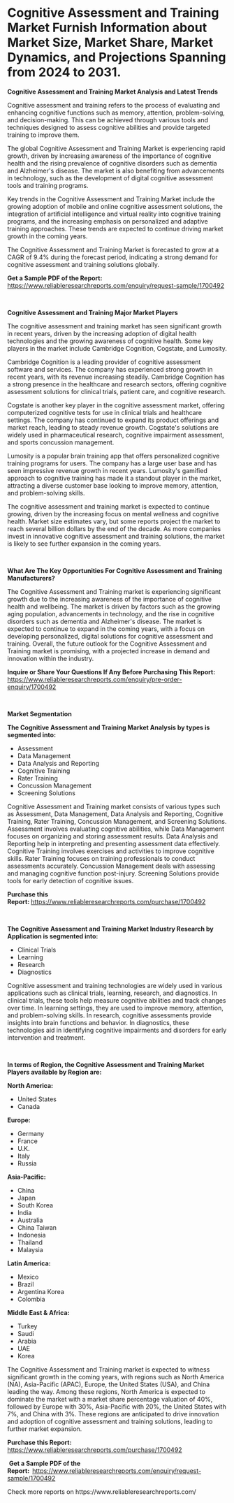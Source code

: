 <p><h1>Cognitive Assessment and Training Market Furnish Information about Market Size, Market Share, Market Dynamics, and Projections Spanning from 2024 to 2031.</h1></p><p><strong>Cognitive Assessment and Training Market Analysis and Latest Trends</strong></p>
<p><p>Cognitive assessment and training refers to the process of evaluating and enhancing cognitive functions such as memory, attention, problem-solving, and decision-making. This can be achieved through various tools and techniques designed to assess cognitive abilities and provide targeted training to improve them.</p><p>The global Cognitive Assessment and Training Market is experiencing rapid growth, driven by increasing awareness of the importance of cognitive health and the rising prevalence of cognitive disorders such as dementia and Alzheimer's disease. The market is also benefiting from advancements in technology, such as the development of digital cognitive assessment tools and training programs.</p><p>Key trends in the Cognitive Assessment and Training Market include the growing adoption of mobile and online cognitive assessment solutions, the integration of artificial intelligence and virtual reality into cognitive training programs, and the increasing emphasis on personalized and adaptive training approaches. These trends are expected to continue driving market growth in the coming years.</p><p>The Cognitive Assessment and Training Market is forecasted to grow at a CAGR of 9.4% during the forecast period, indicating a strong demand for cognitive assessment and training solutions globally.</p></p>
<p><strong>Get a Sample PDF of the Report:&nbsp;</strong> <a href="https://www.reliableresearchreports.com/enquiry/request-sample/1700492">https://www.reliableresearchreports.com/enquiry/request-sample/1700492</a></p>
<p>&nbsp;</p>
<p><strong>Cognitive Assessment and Training Major Market Players</strong></p>
<p><p>The cognitive assessment and training market has seen significant growth in recent years, driven by the increasing adoption of digital health technologies and the growing awareness of cognitive health. Some key players in the market include Cambridge Cognition, Cogstate, and Lumosity.</p><p>Cambridge Cognition is a leading provider of cognitive assessment software and services. The company has experienced strong growth in recent years, with its revenue increasing steadily. Cambridge Cognition has a strong presence in the healthcare and research sectors, offering cognitive assessment solutions for clinical trials, patient care, and cognitive research.</p><p>Cogstate is another key player in the cognitive assessment market, offering computerized cognitive tests for use in clinical trials and healthcare settings. The company has continued to expand its product offerings and market reach, leading to steady revenue growth. Cogstate's solutions are widely used in pharmaceutical research, cognitive impairment assessment, and sports concussion management.</p><p>Lumosity is a popular brain training app that offers personalized cognitive training programs for users. The company has a large user base and has seen impressive revenue growth in recent years. Lumosity's gamified approach to cognitive training has made it a standout player in the market, attracting a diverse customer base looking to improve memory, attention, and problem-solving skills.</p><p>The cognitive assessment and training market is expected to continue growing, driven by the increasing focus on mental wellness and cognitive health. Market size estimates vary, but some reports project the market to reach several billion dollars by the end of the decade. As more companies invest in innovative cognitive assessment and training solutions, the market is likely to see further expansion in the coming years.</p></p>
<p>&nbsp;</p>
<p><strong>What Are The Key Opportunities For Cognitive Assessment and Training Manufacturers?</strong></p>
<p><p>The Cognitive Assessment and Training market is experiencing significant growth due to the increasing awareness of the importance of cognitive health and wellbeing. The market is driven by factors such as the growing aging population, advancements in technology, and the rise in cognitive disorders such as dementia and Alzheimer's disease. The market is expected to continue to expand in the coming years, with a focus on developing personalized, digital solutions for cognitive assessment and training. Overall, the future outlook for the Cognitive Assessment and Training market is promising, with a projected increase in demand and innovation within the industry.</p></p>
<p><strong>Inquire or Share Your Questions If Any Before Purchasing This Report:</strong> <a href="https://www.reliableresearchreports.com/enquiry/pre-order-enquiry/1700492">https://www.reliableresearchreports.com/enquiry/pre-order-enquiry/1700492</a></p>
<p>&nbsp;</p>
<p><strong>Market Segmentation</strong></p>
<p><strong>The Cognitive Assessment and Training Market Analysis by types is segmented into:</strong></p>
<p><ul><li>Assessment</li><li>Data Management</li><li>Data Analysis and Reporting</li><li>Cognitive Training</li><li>Rater Training</li><li>Concussion Management</li><li>Screening Solutions</li></ul></p>
<p><p>Cognitive Assessment and Training market consists of various types such as Assessment, Data Management, Data Analysis and Reporting, Cognitive Training, Rater Training, Concussion Management, and Screening Solutions. Assessment involves evaluating cognitive abilities, while Data Management focuses on organizing and storing assessment results. Data Analysis and Reporting help in interpreting and presenting assessment data effectively. Cognitive Training involves exercises and activities to improve cognitive skills. Rater Training focuses on training professionals to conduct assessments accurately. Concussion Management deals with assessing and managing cognitive function post-injury. Screening Solutions provide tools for early detection of cognitive issues.</p></p>
<p><strong>Purchase this Report:&nbsp;</strong><a href="https://www.reliableresearchreports.com/purchase/1700492">https://www.reliableresearchreports.com/purchase/1700492</a></p>
<p>&nbsp;</p>
<p><strong>The Cognitive Assessment and Training Market Industry Research by Application is segmented into:</strong></p>
<p><ul><li>Clinical Trials</li><li>Learning</li><li>Research</li><li>Diagnostics</li></ul></p>
<p><p>Cognitive assessment and training technologies are widely used in various applications such as clinical trials, learning, research, and diagnostics. In clinical trials, these tools help measure cognitive abilities and track changes over time. In learning settings, they are used to improve memory, attention, and problem-solving skills. In research, cognitive assessments provide insights into brain functions and behavior. In diagnostics, these technologies aid in identifying cognitive impairments and disorders for early intervention and treatment.</p></p>
<p>&nbsp;</p>
<p><strong>In terms of Region, the Cognitive Assessment and Training Market Players available by Region are:</strong></p>
<p>
    <p> <strong> North America: </strong>
        <ul>
            <li>United States</li>
            <li>Canada</li>
        </ul>
        </p> 
    <p> <strong> Europe: </strong>
        <ul>
            <li>Germany</li>
            <li>France</li>
            <li>U.K.</li>
            <li>Italy</li>
            <li>Russia</li>
        </ul>
        </p> 
    <p> <strong> Asia-Pacific: </strong>
        <ul>
            <li>China</li>
            <li>Japan</li>
            <li>South Korea</li>
            <li>India</li>
            <li>Australia</li>
            <li>China Taiwan</li>
            <li>Indonesia</li>
            <li>Thailand</li>
            <li>Malaysia</li>
        </ul>
        </p> 
    <p> <strong> Latin America: </strong>
        <ul>
            <li>Mexico</li>
            <li>Brazil</li>
            <li>Argentina Korea</li>
            <li>Colombia</li>
        </ul>
        </p> 
    <p> <strong> Middle East & Africa: </strong>
        <ul>
            <li>Turkey</li>
            <li>Saudi</li>
            <li>Arabia</li>
            <li>UAE</li>
            <li>Korea</li>
        </ul>
    </p>
    </p>
<p><p>The Cognitive Assessment and Training market is expected to witness significant growth in the coming years, with regions such as North America (NA), Asia-Pacific (APAC), Europe, the United States (USA), and China leading the way. Among these regions, North America is expected to dominate the market with a market share percentage valuation of 40%, followed by Europe with 30%, Asia-Pacific with 20%, the United States with 7%, and China with 3%. These regions are anticipated to drive innovation and adoption of cognitive assessment and training solutions, leading to further market expansion.</p></p>
<p><strong>Purchase this Report: </strong><a href="https://www.reliableresearchreports.com/purchase/1700492">https://www.reliableresearchreports.com/purchase/1700492</a></p>
<p>&nbsp;<strong>Get a Sample PDF of the Report:&nbsp;&nbsp;</strong><a href="https://www.reliableresearchreports.com/enquiry/request-sample/1700492">https://www.reliableresearchreports.com/enquiry/request-sample/1700492</a></p>
<p><strong></strong></p>
<p>Check more reports on https://www.reliableresearchreports.com/</p>